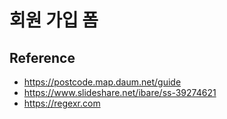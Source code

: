 # 회원 가입 폼

## Reference

- https://postcode.map.daum.net/guide
- https://www.slideshare.net/ibare/ss-39274621
- https://regexr.com
